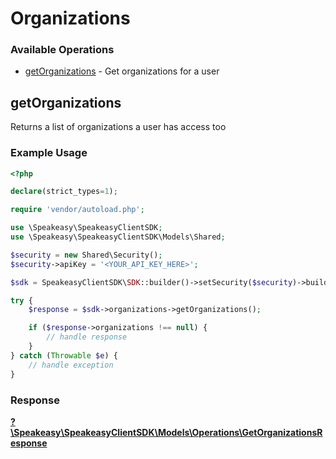 # Organizations


### Available Operations

* [getOrganizations](#getorganizations) - Get organizations for a user

## getOrganizations

Returns a list of organizations a user has access too

### Example Usage

```php
<?php

declare(strict_types=1);

require 'vendor/autoload.php';

use \Speakeasy\SpeakeasyClientSDK;
use \Speakeasy\SpeakeasyClientSDK\Models\Shared;

$security = new Shared\Security();
$security->apiKey = '<YOUR_API_KEY_HERE>';

$sdk = SpeakeasyClientSDK\SDK::builder()->setSecurity($security)->build();

try {
    $response = $sdk->organizations->getOrganizations();

    if ($response->organizations !== null) {
        // handle response
    }
} catch (Throwable $e) {
    // handle exception
}
```


### Response

**[?\Speakeasy\SpeakeasyClientSDK\Models\Operations\GetOrganizationsResponse](../../Models/Operations/GetOrganizationsResponse.md)**

